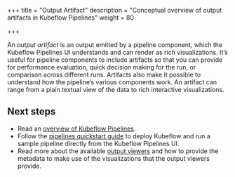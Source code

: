 +++
title = "Output Artifact"
description = "Conceptual overview of output artifacts in Kubeflow Pipelines"
weight = 80
                    
+++

An *output artifact* is an output emitted by a pipeline component, which the
Kubeflow Pipelines UI understands and can render as rich visualizations. It’s
useful for pipeline components to include artifacts so that you can provide for
performance evaluation, quick decision making for the run, or comparison across
different runs. Artifacts also make it possible to understand how the pipeline’s
various components work. An artifact can range from a plain textual view of the
data to rich interactive visualizations.

## Next steps

* Read an [overview of Kubeflow Pipelines](/docs/pipelines/pipelines-overview/).
* Follow the [pipelines quickstart guide](/docs/pipelines/pipelines-quickstart/) 
  to deploy Kubeflow and run a sample pipeline directly from the Kubeflow 
  Pipelines UI.
* Read more about the available 
  [output viewers](/docs/pipelines/metrics/output-viewer/) 
  and how to provide the metadata to make use of the visualizations
  that the output viewers provide.
